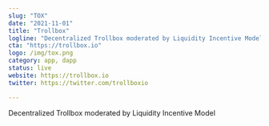 ```yaml
---
slug: "TOX"
date: "2021-11-01"
title: "Trollbox"
logline: "Decentralized Trollbox moderated by Liquidity Incentive Model"
cta: "https://trollbox.io"
logo: /img/tox.png
category: app, dapp
status: live
website: https://trollbox.io
twitter: https://twitter.com/trollboxio

---
```


Decentralized Trollbox moderated by Liquidity Incentive Model
